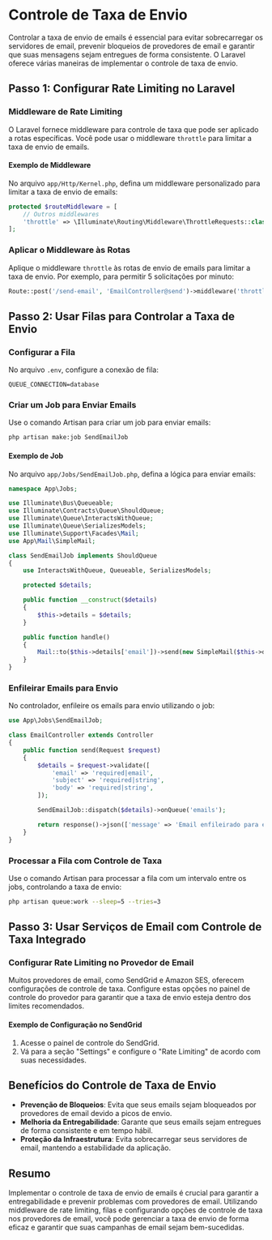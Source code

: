 # Controle de Taxa de Envio

Controlar a taxa de envio de emails é essencial para evitar sobrecarregar os servidores de email, prevenir bloqueios de provedores de email e garantir que suas mensagens sejam entregues de forma consistente. O Laravel oferece várias maneiras de implementar o controle de taxa de envio.

## Passo 1: Configurar Rate Limiting no Laravel

### Middleware de Rate Limiting

O Laravel fornece middleware para controle de taxa que pode ser aplicado a rotas específicas. Você pode usar o middleware `throttle` para limitar a taxa de envio de emails.

#### Exemplo de Middleware

No arquivo `app/Http/Kernel.php`, defina um middleware personalizado para limitar a taxa de envio de emails:

```php
protected $routeMiddleware = [
    // Outros middlewares
    'throttle' => \Illuminate\Routing\Middleware\ThrottleRequests::class,
];
```

### Aplicar o Middleware às Rotas

Aplique o middleware `throttle` às rotas de envio de emails para limitar a taxa de envio. Por exemplo, para permitir 5 solicitações por minuto:

```php
Route::post('/send-email', 'EmailController@send')->middleware('throttle:5,1');
```

## Passo 2: Usar Filas para Controlar a Taxa de Envio

### Configurar a Fila

No arquivo `.env`, configure a conexão de fila:

```env
QUEUE_CONNECTION=database
```

### Criar um Job para Enviar Emails

Use o comando Artisan para criar um job para enviar emails:

```bash
php artisan make:job SendEmailJob
```

#### Exemplo de Job

No arquivo `app/Jobs/SendEmailJob.php`, defina a lógica para enviar emails:

```php
namespace App\Jobs;

use Illuminate\Bus\Queueable;
use Illuminate\Contracts\Queue\ShouldQueue;
use Illuminate\Queue\InteractsWithQueue;
use Illuminate\Queue\SerializesModels;
use Illuminate\Support\Facades\Mail;
use App\Mail\SimpleMail;

class SendEmailJob implements ShouldQueue
{
    use InteractsWithQueue, Queueable, SerializesModels;

    protected $details;

    public function __construct($details)
    {
        $this->details = $details;
    }

    public function handle()
    {
        Mail::to($this->details['email'])->send(new SimpleMail($this->details));
    }
}
```

### Enfileirar Emails para Envio

No controlador, enfileire os emails para envio utilizando o job:

```php
use App\Jobs\SendEmailJob;

class EmailController extends Controller
{
    public function send(Request $request)
    {
        $details = $request->validate([
            'email' => 'required|email',
            'subject' => 'required|string',
            'body' => 'required|string',
        ]);

        SendEmailJob::dispatch($details)->onQueue('emails');

        return response()->json(['message' => 'Email enfileirado para envio']);
    }
}
```

### Processar a Fila com Controle de Taxa

Use o comando Artisan para processar a fila com um intervalo entre os jobs, controlando a taxa de envio:

```bash
php artisan queue:work --sleep=5 --tries=3
```

## Passo 3: Usar Serviços de Email com Controle de Taxa Integrado

### Configurar Rate Limiting no Provedor de Email

Muitos provedores de email, como SendGrid e Amazon SES, oferecem configurações de controle de taxa. Configure estas opções no painel de controle do provedor para garantir que a taxa de envio esteja dentro dos limites recomendados.

#### Exemplo de Configuração no SendGrid

1. Acesse o painel de controle do SendGrid.
2. Vá para a seção "Settings" e configure o "Rate Limiting" de acordo com suas necessidades.

## Benefícios do Controle de Taxa de Envio

- **Prevenção de Bloqueios**: Evita que seus emails sejam bloqueados por provedores de email devido a picos de envio.
- **Melhoria da Entregabilidade**: Garante que seus emails sejam entregues de forma consistente e em tempo hábil.
- **Proteção da Infraestrutura**: Evita sobrecarregar seus servidores de email, mantendo a estabilidade da aplicação.

## Resumo

Implementar o controle de taxa de envio de emails é crucial para garantir a entregabilidade e prevenir problemas com provedores de email. Utilizando middleware de rate limiting, filas e configurando opções de controle de taxa nos provedores de email, você pode gerenciar a taxa de envio de forma eficaz e garantir que suas campanhas de email sejam bem-sucedidas.
